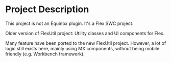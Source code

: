 # Project Description

This project is not an Equinox plugin. It's a Flex SWC project.

Older version of FlexUtil project: Utility classes and UI components for Flex.

Many feature have been ported to the new FlexUtil project. However, a lot of logic still exists here, mainly using MX components, without being mobile friendly (e.g. Workbench framework). 

